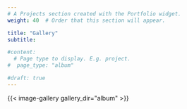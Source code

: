 ```yaml
---
# A Projects section created with the Portfolio widget.
weight: 40  # Order that this section will appear.

title: "Gallery"
subtitle: 

#content:
  # Page type to display. E.g. project.
#  page_type: "album"

#draft: true
---
```


{{< image-gallery gallery_dir="album" >}}


